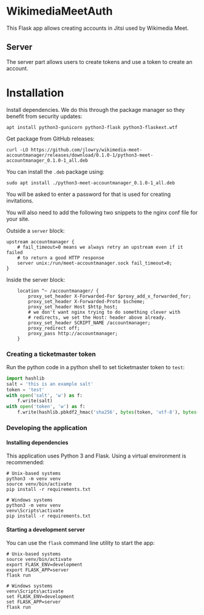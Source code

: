 # WikimediaMeetAuth
This Flask app allows creating accounts in Jitsi used by Wikimedia Meet.

## Server
The server part allows users to create tokens and use a token to create an account.


# Installation
Install dependencies. We do this through the package manager so they benefit from
security updates:
```
apt install python3-gunicorn python3-flask python3-flaskext.wtf
```

Get package from GitHub releases:
```
curl -LO https://github.com/jlowry/wikimedia-meet-accountmanager/releases/download/0.1.0-1/python3-meet-accountmanager_0.1.0-1_all.deb
```

You can install the `.deb` package using:
```
sudo apt install ./python3-meet-accountmanager_0.1.0-1_all.deb
```
You will be asked to enter a password for that is used for
creating invitations.

You will also need to add the following two snippets to the  nginx conf file for your site.

Outside a `server` block:
```
upstream accountmanager {
    # fail_timeout=0 means we always retry an upstream even if it failed
    # to return a good HTTP response
    server unix:/run/meet-accountmanager.sock fail_timeout=0;
}
```

Inside the server block:
```
    location ^~ /accountmanager/ {
        proxy_set_header X-Forwarded-For $proxy_add_x_forwarded_for;
        proxy_set_header X-Forwarded-Proto $scheme;
        proxy_set_header Host $http_host;
        # we don't want nginx trying to do something clever with
        # redirects, we set the Host: header above already.
        proxy_set_header SCRIPT_NAME /accountmanager;
        proxy_redirect off;
        proxy_pass http://accountmanager;
    }
```

### Creating a ticketmaster token
Run the python code in a python shell to set ticketmaster token to `test`:
```python
import hashlib
salt = 'this is an example salt'
token = 'test'
with open('salt', 'w') as f:
    f.write(salt)
with open('token', 'w') as f:
    f.write(hashlib.pbkdf2_hmac('sha256', bytes(token, 'utf-8'), bytes(salt + "\n", 'utf-8'), 100000).hex())
```



### Developing the application

#### Installing dependencies
This application uses Python 3 and Flask. Using a virtual environment is recommended:

```
# Unix-based systems
python3 -m venv venv
source venv/bin/activate
pip install -r requirements.txt

# Windows systems
python3 -m venv venv
venv\Scripts\activate
pip install -r requirements.txt
```

#### Starting a development server
You can use the `flask` command line utility to start the app:

```
# Unix-based systems
source venv/bin/activate
export FLASK_ENV=development
export FLASK_APP=server
flask run

# Windows systems
venv\Scripts\activate
set FLASK_ENV=development
set FLASK_APP=server
flask run
```

